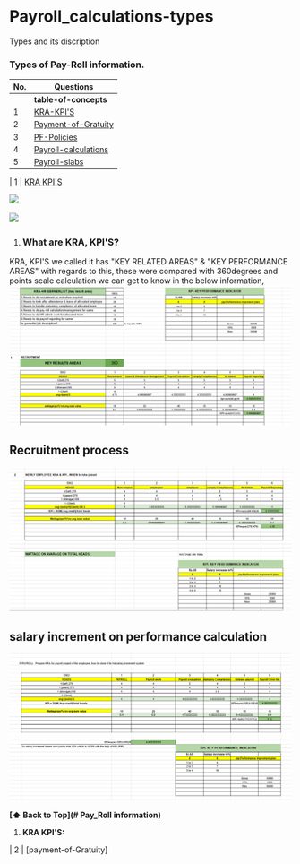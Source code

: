 # Payroll_calculations-types
Types and its discription 

### Types of Pay-Roll information.



| No.| Questions                                                                                                                                                                   |
| ---| ----------------------------------------------------------------------------------------------------------------------------------------------------------------------------------------------------------------------------------------------------------------------|
|    | **table-of-concepts**                                                                                                                                                          |                                                                                                                                                                    
| 1  | [KRA-KPI'S](#)                                                                                                                                                           |
| 2  | [Payment-of-Gratuity](#)                                                                                                                                                 |
| 3  | [PF-Policies](#)                                                                                                                                                         |
| 4  | [Payroll-calculations](#)                                                                                                                                                |
| 5   |[Payroll-slabs](#)                                                                                                                                                       |


| 1  | [KRA KPI'S](#) 

![](./inputfoder/image1.png)



![](./inputfolder/image2.png)





1.  ### What are KRA, KPI'S?
   KRA, KPI'S we called it has "KEY RELATED AREAS" & "KEY PERFORMANCE AREAS" with regards to this, these were compared with 360degrees and points scale calculation we can get to know in the below information,
   ![](./py/image1.png)

## Recruitment process 
![](./py/image2.png)

## salary increment on performance calculation
![](./py/image3.png)
   
**[⬆ Back to Top](# Pay_Roll information)**
   
   1. **KRA KPI'S:**




| 2 | [payment-of-Gratuity]
    
